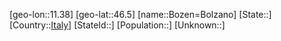 ﻿---
location: [46.5,11.38]
type: City
tags:
- geo/City


SpocWebEntityId: 29301
isDeleted: false
confidential: public

---
[geo-lon::11.38]
[geo-lat::46.5]
[name::Bozen=Bolzano]
[State::]
[Country::[Italy](geo/Continent/Europe/Italy.md)]
[StateId::]
[Population::]
[Unknown::]

